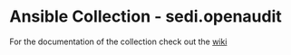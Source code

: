 # Ansible Collection - sedi.openaudit

For the documentation of the collection check out the [wiki](https://github.com/secure-diversITy/ansible_openaudit/wiki)

